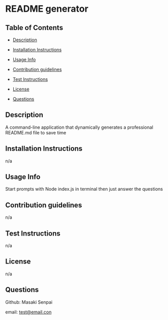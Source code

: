 # README generator 
## Table of Contents

- [Description](#description)

- [Installation Instructions](#installation-instructions)

- [Usage Info](#usage-info)

- [Contribution guidelines](#contribution-guidelines)

- [Test Instructions](#test-instructions)

- [License](#license)

- [Questions](#questions)

## Description
A command-line application that dynamically generates a professional README.md file to save time

## Installation Instructions
n/a

## Usage Info
Start prompts with Node index.js in terminal then just answer the questions

## Contribution guidelines
n/a

## Test Instructions
n/a

## License
n/a

## Questions
Github: Masaki Senpai

email: test@email.con
